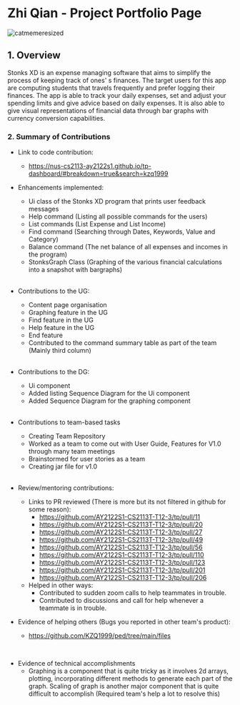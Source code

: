 # Zhi Qian - Project Portfolio Page

![catmemeresized](https://user-images.githubusercontent.com/69465661/139677543-b64dd74b-90ec-419e-a4ff-c2fbdcd6bb34.png)

## 1. Overview
Stonks XD is an expense managing software that aims to simplify the process of keeping track of ones' s finances.
The target users for this app are computing students that travels frequently and prefer logging their finances.
The app is able to track your daily expenses, set and adjust your spending limits and give advice based on daily expenses.
It is also able to give visual representations of financial data through bar graphs with currency conversion capabilities.


### 2. Summary of Contributions
* Link to code contribution: 
 
  * https://nus-cs2113-ay2122s1.github.io/tp-dashboard/#breakdown=true&search=kzq1999


* Enhancements implemented:
  * Ui class of the Stonks XD program that prints user feedback messages
  * Help command (Listing all possible commands for the users)
  * List commands (List Expense and List Income)
  * Find command (Searching through Dates, Keywords, Value and Category)
  * Balance command (The net balance of all expenses and incomes in the program)
  * StonksGraph Class (Graphing of the various financial calculations into a snapshot with bargraphs)
  
  <br>
  
* Contributions to the UG: 
  * Content page organisation
  * Graphing feature in the UG
  * Find feature in the UG
  * Help feature in the UG
  * End feature
  * Contributed to the command summary table as part of the team (Mainly third column)

  <br>

* Contributions to the DG: 
  * Ui component
  * Added listing Sequence Diagram for the Ui component
  * Added Sequence Diagram for the graphing component

  <br>

* Contributions to team-based tasks
  * Creating Team Repository
  * Worked as a team to come out with User Guide, Features for V1.0 through many team meetings 
  * Brainstormed for user stories as a team
  * Creating jar file for v1.0

  <br>

* Review/mentoring contributions: 
  * Links to PR reviewed (There is more but its not filtered in github for some reason):
    * https://github.com/AY2122S1-CS2113T-T12-3/tp/pull/11
    * https://github.com/AY2122S1-CS2113T-T12-3/tp/pull/20
    * https://github.com/AY2122S1-CS2113T-T12-3/tp/pull/27
    * https://github.com/AY2122S1-CS2113T-T12-3/tp/pull/49
    * https://github.com/AY2122S1-CS2113T-T12-3/tp/pull/56
    * https://github.com/AY2122S1-CS2113T-T12-3/tp/pull/110
    * https://github.com/AY2122S1-CS2113T-T12-3/tp/pull/123
    * https://github.com/AY2122S1-CS2113T-T12-3/tp/pull/201
    * https://github.com/AY2122S1-CS2113T-T12-3/tp/pull/206
  * Helped in other ways:
    * Contributed to sudden zoom calls to help teammates in trouble.
    * Contributed to discussions and call for help whenever a teammate is in trouble.

  

* Evidence of helping others (Bugs you reported in other team's product): 
  * https://github.com/KZQ1999/ped/tree/main/files 

<br>


* Evidence of technical accomplishments 
  * Graphing is a component that is quite tricky as it involves 2d arrays, plotting, incorporating different methods to generate each part of the graph. Scaling of graph is another major component that is quite difficult to accomplish (Required team's help a lot to resolve this)
  